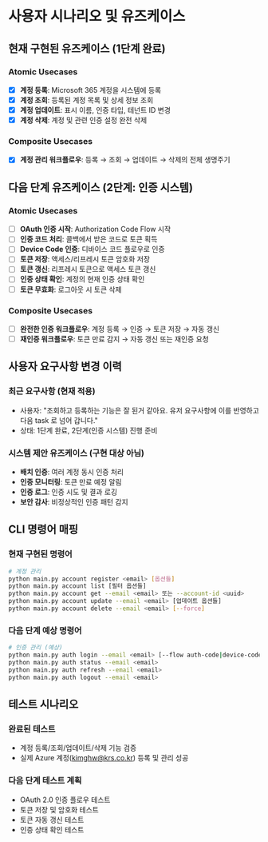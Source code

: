 # 사용자 시나리오 및 유즈케이스

## 현재 구현된 유즈케이스 (1단계 완료)

### Atomic Usecases
- [x] **계정 등록**: Microsoft 365 계정을 시스템에 등록
- [x] **계정 조회**: 등록된 계정 목록 및 상세 정보 조회
- [x] **계정 업데이트**: 표시 이름, 인증 타입, 테넌트 ID 변경
- [x] **계정 삭제**: 계정 및 관련 인증 설정 완전 삭제

### Composite Usecases
- [x] **계정 관리 워크플로우**: 등록 → 조회 → 업데이트 → 삭제의 전체 생명주기

## 다음 단계 유즈케이스 (2단계: 인증 시스템)

### Atomic Usecases
- [ ] **OAuth 인증 시작**: Authorization Code Flow 시작
- [ ] **인증 코드 처리**: 콜백에서 받은 코드로 토큰 획득
- [ ] **Device Code 인증**: 디바이스 코드 플로우로 인증
- [ ] **토큰 저장**: 액세스/리프레시 토큰 암호화 저장
- [ ] **토큰 갱신**: 리프레시 토큰으로 액세스 토큰 갱신
- [ ] **인증 상태 확인**: 계정의 현재 인증 상태 확인
- [ ] **토큰 무효화**: 로그아웃 시 토큰 삭제

### Composite Usecases
- [ ] **완전한 인증 워크플로우**: 계정 등록 → 인증 → 토큰 저장 → 자동 갱신
- [ ] **재인증 워크플로우**: 토큰 만료 감지 → 자동 갱신 또는 재인증 요청

## 사용자 요구사항 변경 이력

### 최근 요구사항 (현재 적용)
- 사용자: "조회하고 등록하는 기능은 잘 된거 같아요. 유저 요구사항에 이를 반영하고 다음 task 로 넘어 갑니다."
- 상태: 1단계 완료, 2단계(인증 시스템) 진행 준비

### 시스템 제안 유즈케이스 (구현 대상 아님)
- **배치 인증**: 여러 계정 동시 인증 처리
- **인증 모니터링**: 토큰 만료 예정 알림
- **인증 로그**: 인증 시도 및 결과 로깅
- **보안 감사**: 비정상적인 인증 패턴 감지

## CLI 명령어 매핑

### 현재 구현된 명령어
```bash
# 계정 관리
python main.py account register <email> [옵션들]
python main.py account list [필터 옵션들]
python main.py account get --email <email> 또는 --account-id <uuid>
python main.py account update --email <email> [업데이트 옵션들]
python main.py account delete --email <email> [--force]
```

### 다음 단계 예상 명령어
```bash
# 인증 관리 (예상)
python main.py auth login --email <email> [--flow auth-code|device-code]
python main.py auth status --email <email>
python main.py auth refresh --email <email>
python main.py auth logout --email <email>
```

## 테스트 시나리오

### 완료된 테스트
- 계정 등록/조회/업데이트/삭제 기능 검증
- 실제 Azure 계정(kimghw@krs.co.kr) 등록 및 관리 성공

### 다음 단계 테스트 계획
- OAuth 2.0 인증 플로우 테스트
- 토큰 저장 및 암호화 테스트
- 토큰 자동 갱신 테스트
- 인증 상태 확인 테스트
